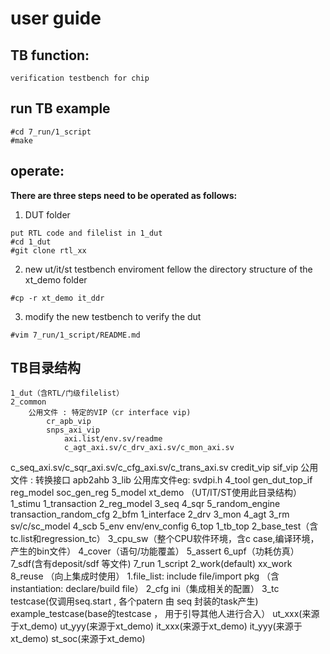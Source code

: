  # user guide
 ## TB function:
    verification testbench for chip

 ## run TB example
    
	#cd 7_run/1_script
	#make
     
 ## operate:  
 **There are three steps need to be operated as follows:**
    
   1. DUT folder

    put RTL code and filelist in 1_dut
    #cd 1_dut
	#git clone rtl_xx
    
   2. new ut/it/st testbench enviroment fellow the directory structure of the xt_demo folder
    
	#cp -r xt_demo it_ddr


   3. modify the new testbench to verify the dut

    #vim 7_run/1_script/README.md


## TB目录结构
	1_dut（含RTL/门级filelist）
	2_common
		公用文件 : 特定的VIP（cr interface vip)
			cr_apb_vip
			snps_axi_vip
				axi.list/env.sv/readme
				c_agt_axi.sv/c_drv_axi.sv/c_mon_axi.sv
c_seq_axi.sv/c_sqr_axi.sv/c_cfg_axi.sv/c_trans_axi.sv
			credit_vip
			sif_vip
		公用文件 : 转换接口 apb2ahb
	3_lib
		公用库文件eg: svdpi.h
	4_tool
		gen_dut_top_if
		reg_model
		soc_gen_reg
	5_model
	xt_demo
（UT/IT/ST使用此目录结构）
		1_stimu
			1_transaction
			2_reg_model
			3_seq
			4_sqr
			5_random_engine
				transaction_random_cfg
		2_bfm
			1_interface
			2_drv
			3_mon
			4_agt
		3_rm
			sv/c/sc_model
		4_scb
		5_env
			env/env_config
		6_top
			1_tb_top
			2_base_test（含tc.list和regression_tc）
			3_cpu_sw（整个CPU软件环境，含c case,编译环境，产生的bin文件）
			4_cover（语句/功能覆盖）
			5_assert
			6_upf（功耗仿真）
			7_sdf(含有deposit/sdf 等文件)
		7_run
			1_script
			2_work(default)
			xx_work
		8_reuse
（向上集成时使用）
			1.file_list: include file/import pkg （含instantiation:  declare/build file）
			2_cfg
				ini（集成相关的配置）
			3_tc
				testcase(仅调用seq.start , 各个patern 由 seq 封装的task产生)
				example_testcase(base的testcase ， 用于引导其他人进行合入）
	ut_xxx(来源于xt_demo)
	ut_yyy(来源于xt_demo)
	it_xxx(来源于xt_demo)
	it_yyy(来源于xt_demo)
	st_soc(来源于xt_demo)
 